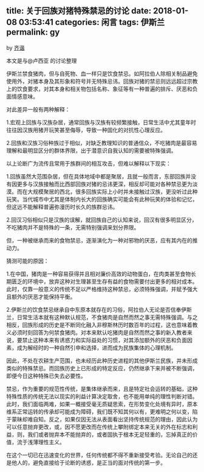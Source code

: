 title: 关于回族对猪特殊禁忌的讨论
date: 2018-01-08 03:53:41
categories: 闲言
tags: 伊斯兰
permalink: gy
---
by [齐谐](http://caute.net/about/)

本文是与@卢西亚 的讨论整理

伊斯兰禁食猪肉，但与自死物、血一样只是饮食禁忌。如阿拉伯人除相关制品避免使用外，对猪本身及其形象和符号并无特殊忌讳。回族对猪的禁忌则远远超过宗教上的饮食要求，对其本身和相关物包括名称、象征等有一种普遍的排斥、厌恶和负面情感意味。
<!--more-->

对此差异一般有两种解释：

1.宏观上回族与汉族杂居，通常回族与汉族有较频繁接触，日常生活中尤其童年时往往因汉族用猪开玩笑甚至侮辱，导致一种固化的对抗性心理反应。

2.回族和汉族习俗种族过于相似，对缺乏教理知识的普通信众，不吃猪肉是最容易理解和最明显区分的群体界限，出于潜意识自我认知的需要被特殊强调。

以上论断广为流传且常用于族群间的相互攻击，但难以解释以下现实：

1.回族虽然大范围杂居，但在具体地域中都是聚居，且就一般而言，东部回族并没有因更多与汉族接触而比西部回族对猪的忌讳更深，相反却可能对各种禁忌更为淡漠。而在大规模聚居的西北，很多回族实际上小时并未接触过汉族，更没听过此种玩笑。当代城市中尤其是体制内长大的回族确实可能会有此种玩笑的体验和记忆，但这远不能解释普遍弥漫历时长久的族群忌讳。

2.回汉习俗相似只是汉族的误解，就回族自己的认知来说，回汉有很多明显区分，不吃猪肉并不是特殊的一条，无需特别强调来划分界限。

但，一种被继承而来的食物禁忌，逐渐演化为一种对邪物的厌恶，应有其内在的推动力。

猜测可能的原因：

1.在中国，猪肉是一种容易获得并且相对廉价高效的动物蛋白，在肉类甚至食物长期匮乏的环境中，放弃这种对生理甚至生存有益的食物需要付出更多的相对成本。此时，仅靠一般意义的传统不足以严格维持这种禁忌，必须特殊强调，并赋予强大且额外的厌恶才能保持平衡。

2.伊斯兰的饮食禁忌继承自中东原本就存在的习俗，阿拉伯人无论是否信奉伊斯兰，日常生活本就有这种默认规范，不食猪肉是自然而然之事无需特殊强调。与之相反，回族形成的历史是不断同化融入非穆斯林历时数百年的过程，这也意味着教义必须时刻回答为何禁食猪肉。对本来默认吃猪肉是自然而然之事的新入教者来说，要禁止这种本来有诱惑力和实际益处的习惯，对其添加额外的厌恶和负面因素，成为解经时的一种自然引申和选择，进而成为民族集体的心理机制。

因此，不处在农耕生产范围，也未经历此种历史进程的其他伊斯兰民族，并未形成类似的特殊禁忌。而回族历史上已形成的特定反应，仍然继承下来并被不断强调，即便今日这种特殊已失去必要性。

禁忌，作为重要的规范性传统，是集体继承而来，且是特定社会运转的基础，这种特殊性质的传统无法以现实的利益计算决定取舍，也不能用单纯的理性判断对错。此时，我们面临两难，如果一概接受毫无质疑思索，在形势变化处境有异时，原本维系正常运转的传承却可能成为障碍，我们既不知其何以有，更难明之何以变，陷于蒙昧却难自知。反之，如果仅因无法从表面看出坚持传统规范的理由，因此认为可以任意抛弃更改，或，因不愿更改而在传统上攀附绑定本来无关的外在标志和利益，则，我们或者抛弃本不能抛弃的，或者固执于根本无足轻重的，忘掉真正的价值，流于浅薄理性主义。

在这个一切已在迅速变化的世界，任何传统都不得不重新接受考验。无论自己的还是他人的，避免直接给于论断的诱惑，是正当的面对传统的第一步。